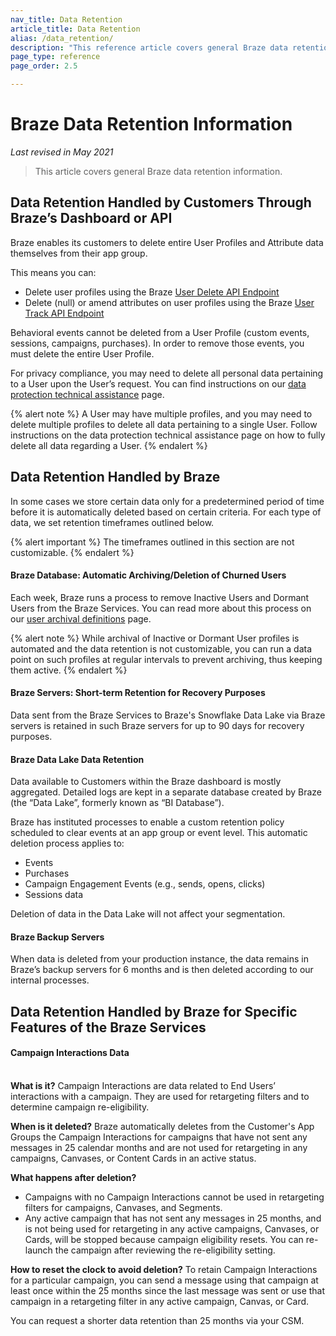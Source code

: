 ```yaml
---
nav_title: Data Retention
article_title: Data Retention
alias: /data_retention/
description: "This reference article covers general Braze data retention information."
page_type: reference
page_order: 2.5

---
```


<!--
Warning! Don't make any changes to this document without approval from the legal department.
-->

# Braze Data Retention Information

*Last revised in May 2021*

> This article covers general Braze data retention information.

## Data Retention Handled by Customers Through Braze’s Dashboard or API

Braze enables its customers to delete entire User Profiles and Attribute data themselves from their app group.

This means you can: 
- Delete user profiles using the Braze [User Delete API Endpoint]({{site.baseurl}}/api/endpoints/user_data/post_user_delete/) 
- Delete (null) or amend attributes on user profiles using the Braze [User Track API Endpoint]({{site.baseurl}}/api/endpoints/user_data/post_user_track/)

Behavioral events cannot be deleted from a User Profile (custom events, sessions, campaigns, purchases). In order to remove those events, you must delete the entire User Profile.

For privacy compliance, you may need to delete all personal data pertaining to a User upon the User’s request. You can find instructions on our [data protection technical assistance]({{site.baseurl}}/help/dp-technical-assistance/#the-right-to-erasure) page.

{% alert note %}
A User may have multiple profiles, and you may need to delete multiple profiles to delete all data pertaining to a single User. Follow instructions on the data protection technical assistance page on how to fully delete all data regarding a User.
{% endalert %}

## Data Retention Handled by Braze

In some cases we store certain data only for a predetermined period of time before it is automatically deleted based on certain criteria. For each type of data, we set retention timeframes outlined below.

{% alert important %} The timeframes outlined in this section are not customizable. {% endalert %}

#### Braze Database: Automatic Archiving/Deletion of Churned Users

Each week, Braze runs a process to remove Inactive Users and Dormant Users from the Braze Services. You can read more about this process on our [user archival definitions]({{site.baseurl}}/user_guide/data_and_analytics/user_data_collection/user_archival/) page.

{% alert note %} While archival of Inactive or Dormant User profiles is automated and the data retention is not customizable, you can run a data point on such profiles at regular intervals to prevent archiving, thus keeping them active. {% endalert %}

#### Braze Servers: Short-term Retention for Recovery Purposes

Data sent from the Braze Services to Braze's Snowflake Data Lake via Braze servers is retained in such Braze servers for up to 90 days for recovery purposes.

#### Braze Data Lake Data Retention

Data available to Customers within the Braze dashboard is mostly aggregated. Detailed logs are kept in a separate database created by Braze (the “Data Lake”, formerly known as “BI Database”).

Braze has instituted processes to enable a custom retention policy scheduled to clear events at an app group or event level. This automatic deletion process applies to:

- Events
- Purchases
- Campaign Engagement Events (e.g., sends, opens, clicks)
- Sessions data

Deletion of data in the Data Lake will not affect your segmentation.

#### Braze Backup Servers

When data is deleted from your production instance, the data remains in Braze’s backup servers for 6 months and is then deleted according to our internal processes.

## Data Retention Handled by Braze for Specific Features of the Braze Services
 
#### Campaign Interactions Data 
 
<br>**What is it?** Campaign Interactions are data related to End Users’ interactions with a campaign. They are used for retargeting filters and to determine campaign re-eligibility.
 
**When is it deleted?** Braze automatically deletes from the Customer's App Groups the Campaign Interactions for campaigns that have not sent any messages in 25 calendar months and are not used for retargeting in any campaigns, Canvases, or Content Cards in an active status.
 
**What happens after deletion?**
 - Campaigns with no Campaign Interactions cannot be used in retargeting filters for campaigns, Canvases, and Segments.
 - Any active campaign that has not sent any messages in 25 months, and is not being used for retargeting in any active campaigns, Canvases, or Cards, will be stopped because campaign eligibility resets. You can re-launch the campaign after reviewing the re-eligibility setting.
 
**How to reset the clock to avoid deletion?** To retain Campaign Interactions for a particular campaign, you can send a message using that campaign at least once within the 25 months since the last message was sent or use that campaign in a retargeting filter in any active campaign, Canvas, or Card.
 
You can request a shorter data retention than 25 months via your CSM.

